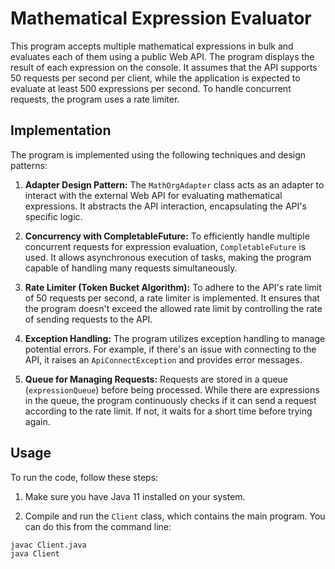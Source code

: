 # Mathematical Expression Evaluator

This program accepts multiple mathematical expressions in bulk and evaluates each of them using a public Web API. The program displays the result of each expression on the console. It assumes that the API supports 50 requests per second per client, while the application is expected to evaluate at least 500 expressions per second. To handle concurrent requests, the program uses a rate limiter.

## Implementation

The program is implemented using the following techniques and design patterns:

1. **Adapter Design Pattern:** The `MathOrgAdapter` class acts as an adapter to interact with the external Web API for evaluating mathematical expressions. It abstracts the API interaction, encapsulating the API's specific logic.

2. **Concurrency with CompletableFuture:** To efficiently handle multiple concurrent requests for expression evaluation, `CompletableFuture` is used. It allows asynchronous execution of tasks, making the program capable of handling many requests simultaneously.

3. **Rate Limiter (Token Bucket Algorithm):** To adhere to the API's rate limit of 50 requests per second, a rate limiter is implemented. It ensures that the program doesn't exceed the allowed rate limit by controlling the rate of sending requests to the API.

4. **Exception Handling:** The program utilizes exception handling to manage potential errors. For example, if there's an issue with connecting to the API, it raises an `ApiConnectException` and provides error messages.

5. **Queue for Managing Requests:** Requests are stored in a queue (`expressionQueue`) before being processed. While there are expressions in the queue, the program continuously checks if it can send a request according to the rate limit. If not, it waits for a short time before trying again.

## Usage

To run the code, follow these steps:

1. Make sure you have Java 11 installed on your system.

2. Compile and run the `Client` class, which contains the main program. You can do this from the command line:

```bash
javac Client.java
java Client
